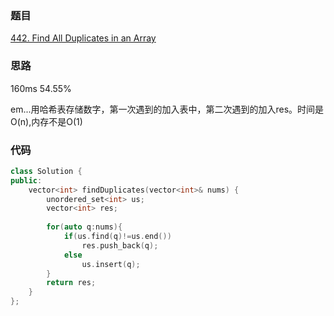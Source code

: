 ### 题目
[442. Find All Duplicates in an Array](https://leetcode-cn.com/problems/find-all-duplicates-in-an-array/submissions/)
### 思路
160ms 54.55%

em...用哈希表存储数字，第一次遇到的加入表中，第二次遇到的加入res。时间是O(n),内存不是O(1)
### 代码
```c++
class Solution {
public:
    vector<int> findDuplicates(vector<int>& nums) {
        unordered_set<int> us;
        vector<int> res;
        
        for(auto q:nums){
            if(us.find(q)!=us.end())
                res.push_back(q);
            else
                us.insert(q);
        }
        return res;
    }
};
```
